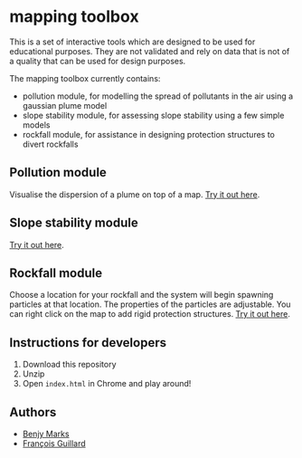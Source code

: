 # mapping toolbox

This is a set of interactive tools which are designed to be used for educational purposes. They are not validated and rely on data that is not of a quality that can be used for design purposes.

The mapping toolbox currently contains:
  - pollution module, for modelling the spread of pollutants in the air using a gaussian plume model
  - slope stability module, for assessing slope stability using a few simple models
  - rockfall module, for assistance in designing protection structures to divert rockfalls

## Pollution module
Visualise the dispersion of a plume on top of a map. [Try it out here](https://benjym.github.io/mapping/pollution.html).

## Slope stability module
[Try it out here](https://benjym.github.io/mapping/slope-stability.html).

## Rockfall module
Choose a location for your rockfall and the system will begin spawning particles at that location. The properties of the particles are adjustable. You can right click on the map to add rigid protection structures. [Try it out here](https://benjym.github.io/mapping/rockfall.html).

## Instructions for developers
1. Download this repository
2. Unzip
3. Open `index.html` in Chrome and play around!

## Authors
- [Benjy Marks](https://github.com/benjym/)
- [François Guillard](https://github.com/Franzzzzzzzz/)
